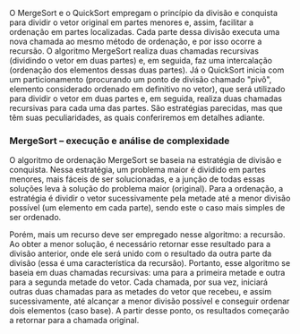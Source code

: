 O MergeSort e o QuickSort empregam o princípio da divisão e conquista para dividir o vetor original em partes menores e, assim, facilitar a ordenação em partes localizadas. Cada parte dessa divisão executa uma nova chamada ao mesmo método de ordenação, e por isso ocorre a recursão. O algoritmo MergeSort realiza duas chamadas recursivas (dividindo o vetor em duas partes) e, em seguida, faz uma intercalação (ordenação dos elementos dessas duas partes). Já o QuickSort inicia com um particionamento (procurando um ponto de divisão chamado "pivô", elemento considerado ordenado em definitivo no vetor), que será utilizado para dividir o vetor em duas partes e, em seguida, realiza duas chamadas recursivas para cada uma das partes. São estratégias parecidas, mas que têm suas peculiaridades, as quais conferiremos em detalhes adiante.

### MergeSort – execução e análise de complexidade

O algoritmo de ordenação MergeSort se baseia na estratégia de divisão e conquista. Nessa estratégia, um problema maior é dividido em partes menores, mais fáceis de ser solucionadas, e a junção de todas essas soluções leva à solução do problema maior (original). Para a ordenação, a estratégia é dividir o vetor sucessivamente pela metade até a menor divisão possível (um elemento em cada parte), sendo este o caso mais simples de ser ordenado.

Porém, mais um recurso deve ser empregado nesse algoritmo: a recursão. Ao obter a menor solução, é necessário retornar esse resultado para a divisão anterior, onde ele será unido com o resultado da outra parte da divisão (essa é uma característica da recursão). Portanto, esse algoritmo se baseia em duas chamadas recursivas: uma para a primeira metade e outra para a segunda metade do vetor. Cada chamada, por sua vez, iniciará outras duas chamadas para as metades do vetor que recebeu, e assim sucessivamente, até alcançar a menor divisão possível e conseguir ordenar dois elementos (caso base). A partir desse ponto, os resultados começarão a retornar para a chamada original.